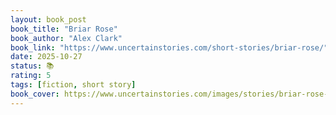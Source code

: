 ```yaml
---
layout: book_post
book_title: "Briar Rose"
book_author: "Alex Clark"
book_link: "https://www.uncertainstories.com/short-stories/briar-rose/"
date: 2025-10-27
status: 📚
rating: 5
tags: [fiction, short story]
book_cover: https://www.uncertainstories.com/images/stories/briar-rose-800x1013.png
---
```

